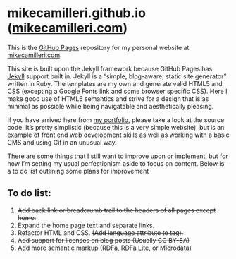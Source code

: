 # mikecamilleri.github.io ([mikecamilleri.com](http://mikecamilleri.com))

This is the [GitHub Pages](https://pages.github.com) repository for my personal website at [mikecamilleri.com](http://mikecamilleri.com).

This site is built upon the Jekyll framework because GitHub Pages has [Jekyll](http://jekyllrb.com) support built in. Jekyll is a “simple, blog-aware, static site generator” written in Ruby. The templates are my own and generate valid HTML5 and CSS (excepting a Google Fonts link and some browser specific CSS). Here I make good use of HTML5 semantics and strive for a design that is as minimal as possible while being navigatable and aesthetically pleasing.

If you have arrived here from [my portfolio](http://mikecamilleri.com/portfolio/), please take a look at the source code. It’s pretty simplistic (because this is a very simple website), but is an example of front end web development skills as well as working with a basic CMS and using Git in an unusual way.

There are some things that I still want to improve upon or implement, but for now I’m setting my usual perfectionism aside to focus on content. Below is a to do list outlining some plans for improvement

## To do list:

1. ~~Add back link or breadcrumb trail to the headers of all pages except home.~~
2. Expand the home page text and separate links.
3. Refactor HTML and CSS. ~~(Add language attribute to <html> tag).~~
4. ~~Add support for licenses on blog posts (Usually CC BY-SA)~~
5. Add more semantic markup (RDFa, RDFa Lite, or Microdata)
